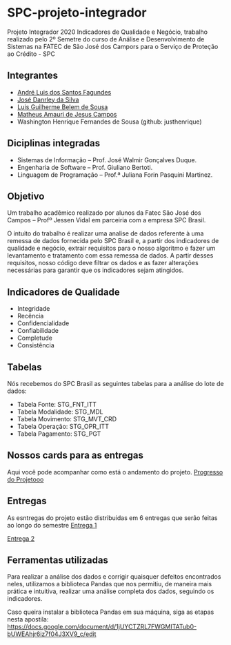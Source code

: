 # SPC-projeto-integrador
Projeto Integrador 2020 Indicadores de Qualidade e Negócio, trabalho realizado pelo 2º Semetre do curso de Análise e Desenvolvimento de Sistemas na FATEC de São José dos Campors para o Serviço de Proteção ao Crédito - SPC

## Integrantes
- [André Luis dos Santos Fagundes](https://github.com/Andre-lsf)
- [José Danrley da Silva](https://github.com/JDanrley)
- [Luis Guilherme Belem de Sousa](https://github.com/LuisGuilhermeSousa)
- [Matheus Amauri de Jesus Campos](https://github.com/MatheusCampos-450)
- Washington Henrique Fernandes de Sousa (github: justhenrique)


## Diciplinas integradas
- Sistemas de Informação – Prof. José Walmir Gonçalves Duque.
- Engenharia de Software – Prof. Giuliano Bertoti.
-	Linguagem de Programação – Prof.ª Juliana Forin Pasquini Martinez. 


## Objetivo
Um trabalho acadêmico realizado por alunos da Fatec São José dos Campos – Profº Jessen Vidal em parceiria com a empresa SPC Brasil. 

O intuito do trabalho é realizar uma analise de dados referente à uma remessa de dados fornecida pelo SPC Brasil e, a partir dos indicadores de qualidade e negócio, extrair requisitos para o nosso algoritmo e fazer um levantamento e tratamento com essa remessa de dados. A partir desses requisitos, nosso código deve filtrar os dados e as fazer alterações necessárias para garantir que os indicadores sejam atingidos.


## Indicadores de Qualidade
-	Integridade
-	Recência
-	Confidencialidade
-	Confiabilidade
-	Completude
-	Consistência 



## Tabelas
Nós recebemos do SPC Brasil as seguintes tabelas para a análise do lote de dados:
-	Tabela Fonte: STG_FNT_ITT
-	Tabela Modalidade: STG_MDL
-	Tabela Movimento: STG_MVT_CRD
-	Tabela Operação: STG_OPR_ITT
-	Tabela Pagamento: STG_PGT

## Nossos cards para as entregas
Aqui você pode acompanhar como está o andamento do projeto.
[Progresso do Projetooo](https://github.com/justhenrique/SPC-projeto-integrador/projects/2?fullscreen=true)


## Entregas
As esntregas do projeto estão distribuidas em 6 entregas que serão feitas ao longo do semestre
[Entrega 1](https://github.com/justhenrique/SPC-projeto-integrador/tree/master/Entrega%201)

[Entrega 2](https://github.com/justhenrique/SPC-projeto-integrador/tree/master/Entrega%202)


## Ferramentas utilizadas
Para realizar a análise dos dados e corrigir quaisquer defeitos encontrados neles, utilizamos a biblioteca Pandas que nos permitiu, de maneira mais prática e intuitiva, realizar uma análise completa dos dados, seguindo os indicadores.

Caso queira instalar a biblioteca Pandas em sua máquina, siga as etapas nesta apostila: https://docs.google.com/document/d/1jUYCTZRL7FWGMITATub0-bUWEAhjr6iz7f04J3XV9_c/edit 
